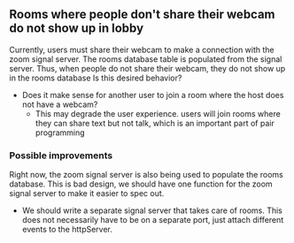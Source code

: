 ## Rooms where people don't share their webcam do not show up in lobby

Currently, users must share their webcam to make a connection with the zoom signal server.
The rooms database table is populated from the signal server. Thus, when people do not share their webcam, they do not show up in the rooms database
Is this desired behavior?

- Does it make sense for another user to join a room where the host does not have a webcam?
  - This may degrade the user experience. users will join rooms where they can share text but not talk, which is an important part of pair programming

### Possible improvements

Right now, the zoom signal server is also being used to populate the rooms database. This is bad design, we should have one function for the zoom signal server to make it easier to spec out.

- We should write a separate signal server that takes care of rooms. This does not necessarily have to be on a separate port, just attach different events to the httpServer.
